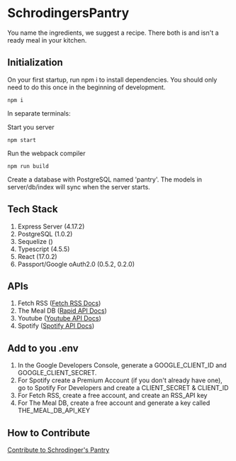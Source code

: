# SchrodingersPantry
You name the ingredients, we suggest a recipe. There both is and isn't a ready meal in your kitchen.

## Initialization
On your first startup, run npm i to install dependencies. You should only need to do this once in the beginning of development.
```
npm i 
```

In separate terminals:

Start you server
``` 
npm start
```
Run the webpack compiler
```
npm run build
```
Create a database with PostgreSQL named 'pantry'. The models in server/db/index will sync when the server starts.

## Tech Stack

1. Express Server (4.17.2)
2. PostgreSQL (1.0.2)
3. Sequelize ()
4. Typescript (4.5.5)
5. React (17.0.2)
6. Passport/Google oAuth2.0 (0.5.2, 0.2.0)

## APIs

1. Fetch RSS ([Fetch RSS Docs](https://fetchrss.com/api)) 
2. The Meal DB ([Rapid API Docs](https://rapidapi.com/thecocktaildb/api/themealdb/))
3. Youtube ([Youtube API Docs](https://developers.google.com/youtube/v3))
4. Spotify ([Spotify API Docs](https://developer.spotify.com/documentation/web-playback-sdk/))

## Add to you .env

1. In the Google Developers Console, generate a GOOGLE_CLIENT_ID and GOOGLE_CLIENT_SECRET.
2. For Spotify create a Premium Account (if you don't already have one), go to Spotify For Developers and create a CLIENT_SECRET & CLIENT_ID
3. For Fetch RSS, create a free account, and create an RSS_API key
4. For The Meal DB, create a free account and generate a key called THE_MEAL_DB_API_KEY


## How to Contribute
[Contribute to Schrodinger's Pantry](/CONTRIBUTING.md)


